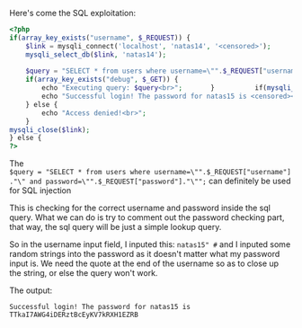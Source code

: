 Here's come the SQL exploitation:
```php
<?php
if(array_key_exists("username", $_REQUEST)) {
	$link = mysqli_connect('localhost', 'natas14', '<censored>');
	mysqli_select_db($link, 'natas14');
	
	$query = "SELECT * from users where username=\"".$_REQUEST["username"]."\" and password=\"".$_REQUEST["password"]."\"";
	if(array_key_exists("debug", $_GET)) {
		echo "Executing query: $query<br>";       }          if(mysqli_num_rows(mysqli_query($link, $query)) > 0) {
		echo "Successful login! The password for natas15 is <censored><br>";
	} else {
		echo "Access denied!<br>";
	}
mysqli_close($link);
} else {
?>
```

The `$query = "SELECT * from users where username=\"".$_REQUEST["username"]."\" and password=\"".$_REQUEST["password"]."\"";` can definitely be used for SQL injection

This is checking for the correct username and password inside the sql query. What we can do is try to comment out the password checking part, that way, the sql query will be just a simple lookup query.

So in the username input field, I inputed this: `natas15" #` and I inputed some random strings into the password as it doesn't matter what my password input is. We need the quote at the end of the username so as to close up the string, or else the query won't work.

The output:
```
Successful login! The password for natas15 is TTkaI7AWG4iDERztBcEyKV7kRXH1EZRB
```